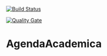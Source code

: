 [![Build Status](https://travis-ci.org/murilosotelo/AgendaAcademica.svg?branch=master)](https://travis-ci.org/murilosotelo/AgendaAcademica)

[![Quality Gate](https://sonarcloud.io/api/badges/gate?key=r0kux)](https://sonarcloud.io/dashboard?id=r0kux)

# AgendaAcademica